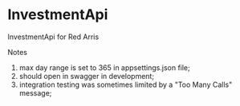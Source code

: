 # InvestmentApi
InvestmentApi for Red Arris

Notes 
  1) max day range is set to 365 in appsettings.json file; 
  2) should open in swagger in development; 
  3) integration testing was sometimes limited by a "Too Many Calls" message;
